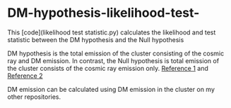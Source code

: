 # DM-hypothesis-likelihood-test-

This [code](likelihood test statistic.py) calculates the likelihood and test statistic between the DM hypothesis and the Null hypothesis

DM hypothesis is the total emission of the cluster consisting of the cosmic ray and DM emission. In contrast, the Null hypothesis is total emission of the cluster consists of the cosmic ray emission only. [Reference 1](https://doi.org/10.1093/mnras/staa2895) and [Reference 2](https://doi.org/10.1016/j.dark.2024.101449)

DM emission can be calculated using DM emission in the cluster on my other repositories.

